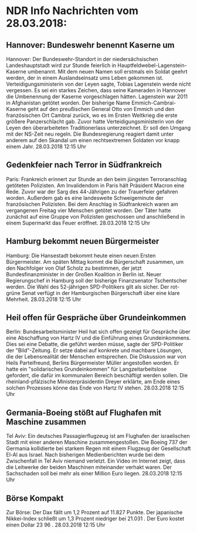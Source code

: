 # NDR Info Nachrichten vom 28.03.2018:


## Hannover: Bundeswehr benennt Kaserne um
Hannover: Der Bundeswehr-Standort in der niedersächsischen Landeshauptstadt wird zur Stunde feierlich in Hauptfeldwebel-Lagenstein-Kaserne umbenannt. Mit dem neuen Namen soll erstmals ein Soldat geehrt werden, der in einem Auslandseinsatz ums Leben gekommen ist. Verteidigungsministerin von der Leyen sagte, Tobias Lagenstein werde nicht vergessen. Es sei ein starkes Zeichen, dass seine Kameraden in Hannover die Umbenennung der Kaserne vorgeschlagen hätten. Lagenstein war 2011 in Afghanistan getötet worden. Der bisherige Name Emmich-Cambrai-Kaserne geht auf den preußischen General Otto von Emmich und den französischen Ort Cambrai zurück, wo es im Ersten Weltkrieg die erste größere Panzerschlacht gab. Zuvor hatte Verteidigungsministerin von der Leyen den überarbeiteten Traditionerlass unterzeichnet. Er soll den Umgang mit der NS-Zeit neu regeln. Die Bundesregierung reagiert damit unter anderem auf den Skandal um einen rechtsextremen Soldaten vor knapp einem Jahr. 28.03.2018 12:15 Uhr 

## Gedenkfeier nach Terror in Südfrankreich
Paris:	Frankreich erinnert zur Stunde an den beim jüngsten Terroranschlag getöteten Polizisten. Am Invalidendom in Paris hält Präsident Macron eine Rede. Zuvor war der Sarg des 44-Jährigen zu der Trauerfeier gefahren worden. Außerdem gab es eine landesweite Schweigeminute der französischen Polizisten. Bei dem Anschlag in Südfrankreich waren am vergangenen Freitag vier Menschen getötet worden. Der Täter hatte zunächst auf eine Gruppe von Polizisten geschossen und anschließend in einem Supermarkt das Feuer eröffnet. 28.03.2018 12:15 Uhr 

## Hamburg bekommt neuen Bürgermeister
Hamburg: Die Hansestadt bekommt heute einen neuen Ersten Bürgermeister. Am späten Mittag kommt die Bürgerschaft zusammen, um den Nachfolger von Olaf Scholz zu bestimmen, der jetzt Bundesfinanzminister in der Großen Koalition in Berlin ist. Neuer Regierungschef in Hamburg soll der bisherige Finanzsenator Tschentscher werden. Die Wahl des 52-jährigen SPD-Politikers gilt als sicher. Der rot-grüne Senat verfügt in der Hamburgischen Bürgerschaft über eine klare Mehrheit. 28.03.2018 12:15 Uhr 

## Heil offen für Gespräche über Grundeinkommen
Berlin: Bundesarbeitsminister Heil hat sich offen gezeigt für Gespräche über eine Abschaffung von Hartz IV und die Einführung eines Grundeinkommens. Dies sei eine Debatte, die geführt werden müsse, sagte der SPD-Politiker der "Bild"-Zeitung. Er setze dabei auf konkrete und machbare Lösungen, die der Lebensrealität der Menschen entsprechen. Die Diskussion war von Heils Parteifreund, Berlins Bürgermeister Müller angestoßen worden. Er hatte ein "solidarisches Grundeinkommen" für Langzeitarbeitslose gefordert, die dafür im kommunalen Bereich beschäftigt werden sollen. Die rheinland-pfälzische Ministerpräsidentin Dreyer erklärte, am Ende eines solchen Prozesses könne das Ende von Hartz IV stehen. 28.03.2018 12:15 Uhr 

## Germania-Boeing stößt auf Flughafen mit Maschine zusammen
Tel Aviv: Ein deutsches Passagierflugzeug ist am Flughafen der israelischen Stadt mit einer anderen Maschine zusammengestoßen. Die Boeing 737 der Germania kollidierte bei starkem Regen mit einem Flugzeug der Gesellschaft El-Al aus Israel. Nach bisherigen Medienberichten wurde bei dem Zwischenfall in Tel Aviv niemand verletzt. Ein Video im Internet zeigt, dass die Leitwerke der beiden Maschinen miteinander verhakt waren. Der Sachschaden soll bei mehr als einer Million Euro liegen. 28.03.2018 12:15 Uhr 

## Börse Kompakt
Zur Börse: Der Dax fällt um 1,2  Prozent auf  11.827  Punkte. Der japanische Nikkei-Index schließt um  1,3  Prozent niedriger bei  21.031 . Der Euro kostet einen Dollar  23 96 . 28.03.2018 12:15 Uhr 
